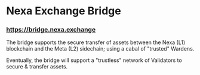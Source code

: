 # Nexa Exchange Bridge

### https://bridge.nexa.exchange

The bridge supports the secure transfer of assets between the Nexa (L1) blockchain and the Meta (L2) sidechain; using a cabal of "trusted" Wardens.

Eventually, the bridge will support a "trustless" network of Validators to secure & transfer assets.
